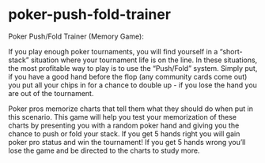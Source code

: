 # poker-push-fold-trainer

Poker Push/Fold Trainer (Memory Game):

If you play enough poker tournaments, you will find yourself in a “short-stack” situation where your tournament life is on the line. In these situations, the most profitable way to play is to use the “Push/Fold” system. Simply put, if you have a good hand before the flop (any community cards come out) you put all your chips in for a chance to double up - if you lose the hand you are out of the tournament.

Poker pros memorize charts that tell them what they should do when put in this scenario. This game will help you test your memorization of these charts by presenting you with a random poker hand and giving you the chance to push or fold your stack. If you get 5 hands right you will gain poker pro status and win the tournament! If you get 5 hands wrong you’ll lose the game and be directed to the charts to study more.
